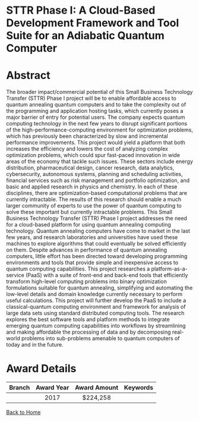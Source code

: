
STTR Phase I: A Cloud-Based Development Framework and Tool Suite for an Adiabatic Quantum Computer
==================================================================================================

# Abstract


The broader impact/commercial potential of this Small Business Technology Transfer (STTR) Phase I project will be to enable affordable access to quantum annealing quantum computers and to take the complexity out of the programming and application hosting tasks, which currently poses a major barrier of entry for potential users. The company expects quantum computing technology in the next few years to disrupt significant portions of the high-performance-computing environment for optimization problems, which has previously been characterized by slow and incremental performance improvements. This project would yield a platform that both increases the efficiency and lowers the cost of analyzing complex optimization problems, which could spur fast-paced innovation in wide areas of the economy that tackle such issues. These sectors include energy distribution, pharmaceutical design, cancer research, data analytics, cybersecurity, autonomous systems, planning and scheduling activities, financial services such as risk management and portfolio optimization, and basic and applied research in physics and chemistry. In each of these disciplines, there are optimization-based computational problems that are currently intractable. The results of this research should enable a much larger community of experts to use the power of quantum computing to solve these important but currently intractable problems. This Small Business Technology Transfer (STTR) Phase I project addresses the need for a cloud-based platform for using quantum annealing computing technology. Quantum annealing computers have come to market in the last few years, and research laboratories and universities have used these machines to explore algorithms that could eventually be solved efficiently on them. Despite advances in performance of quantum annealing computers, little effort has been directed toward developing programming environments and tools that provide simple and inexpensive access to quantum computing capabilities. This project researches a platform-as-a-service (PaaS) with a suite of front-end and back-end tools that efficiently transform high-level computing problems into binary optimization formulations suitable for quantum annealing, simplifying and automating the low-level details and domain knowledge currently necessary to perform useful calculations. This project will further develop the PaaS to include a classical-quantum computing environment and framework for analysis of large data sets using standard distributed computing tools. The research explores the best software tools and platform methods to integrate emerging quantum computing capabilities into workflows by streamlining and making affordable the processing of data and by decomposing real-world problems into sub-problems amenable to quantum computers of today and in the future.  

# Award Details

|Branch|Award Year|Award Amount|Keywords|
| :---: | :---: | :---: | :---: |
||2017|$224,258||
  
  


[Back to Home](https://github.com/chrischow/dod_sbir_awards#283)